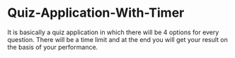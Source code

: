 # Quiz-Application-With-Timer
It is basically a quiz application in which there will be 4 options for every question.
There will be a time limit and at the end you will get your result on the basis of your performance.
